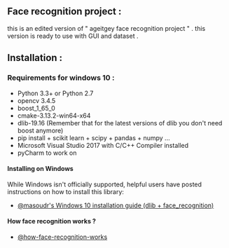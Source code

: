 ## Face recognition project :
this is an edited version of " ageitgey  face recognition project " . this version is ready to use with GUI and dataset .
## Installation :
### Requirements for windows 10 :

  * Python 3.3+ or Python 2.7
  * opencv 3.4.5
  * boost_1_65_0
  * cmake-3.13.2-win64-x64
  * dlib-19.16 (Remember that for the latest versions of dlib you don't need boost anymore)
  * pip install + scikit learn + scipy + pandas + numpy ...
  * Microsoft Visual Studio 2017 with C/C++ Compiler installed
  * pyCharm to work on

#### Installing on Windows

While Windows isn't officially supported, helpful users have posted instructions on how to install this library:

  * [@masoudr's Windows 10 installation guide (dlib + face_recognition)](https://github.com/ageitgey/face_recognition/issues/175#issue-257710508)
  #### How face recognition works ?
  
  * [@how-face-recognition-works](https://medium.com/@ageitgey/machine-learning-is-fun-part-4-modern-face-recognition-with-deep-learning-c3cffc121d78)
